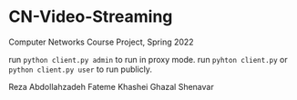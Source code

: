 # CN-Video-Streaming

Computer Networks Course Project, Spring 2022

run `python client.py admin` to run in proxy mode.
run `pyhton client.py` or `python client.py user` to run publicly.

Reza Abdollahzadeh
Fateme Khashei
Ghazal Shenavar
